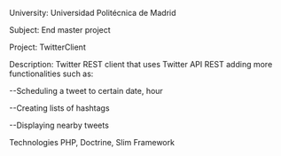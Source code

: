 University: Universidad Politécnica de Madrid

Subject: End master project

Project: TwitterClient

Description: Twitter REST client that uses Twitter API REST adding more functionalities such as:

--Scheduling a tweet to certain date, hour

--Creating lists of hashtags

--Displaying nearby tweets

Technologies
PHP, Doctrine, Slim Framework
